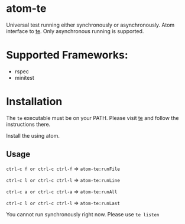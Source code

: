 # atom-te

Universal test running either synchronously or asynchronously. Atom interface to [te](https://github.com/jetaggart/te). Only asynchronous running is supported.

# Supported Frameworks:
* rspec
* minitest


# Installation

The `te` executable must be on your PATH. Please visit [te](https://github.com/jetaggart/te) and follow the instructions there.

Install the using atom.


## Usage

`ctrl-c f or ctrl-c ctrl-f` => `atom-te:runFile`

`ctrl-c l or ctrl-c ctrl-l` => `atom-te:runLine`

`ctrl-c a or ctrl-c ctrl-a` => `atom-te:runAll`

`ctrl-c l or ctrl-c ctrl-l` => `atom-te:runLast`


You cannot run synchronously right now. Please use `te listen`
